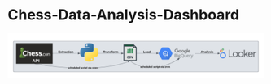 # Chess-Data-Analysis-Dashboard

![alt text](https://github.com/jackcompton94/Chess-Data-Analysis-Dashboard/blob/main/ChessDashboardDiagram.png)
